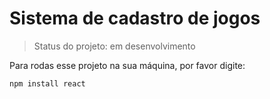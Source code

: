 # Sistema de cadastro de jogos

> Status do projeto: em desenvolvimento

Para rodas esse projeto na sua máquina, por favor digite:
```
npm install react
```
